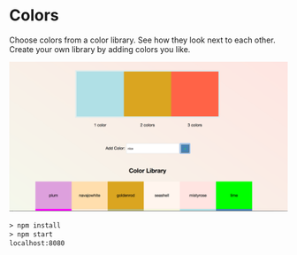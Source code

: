 # Colors

Choose colors from a color library. See how they look next to each other. Create your own library by adding colors you like.

![](https://github.com/arjunkhode/Colors/blob/master/Screen%20Shot%202017-05-13%20at%206.53.43%20PM.png)

```
> npm install
> npm start
localhost:8080
```
